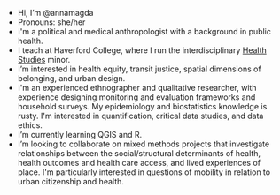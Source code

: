 - Hi, I’m @annamagda
- Pronouns: she/her 
- I'm a political and medical anthropologist with a background in public health.
- I teach at Haverford College, where I run the interdisciplinary <a href="https://www.haverford.edu/health-studies">Health Studies</a> minor.   
- I’m interested in health equity, transit justice, spatial dimensions of belonging, and urban design.  
- I'm an experienced ethnographer and qualitative researcher, with experience designing monitoring and evaluation frameworks and household surveys. My epidemiology and biostatistics knowledge is rusty. I'm interested in quantification, critical data studies, and data ethics.  
- I’m currently learning QGIS and R.  
- I’m looking to collaborate on mixed methods projects that investigate relationships between the social/structural determinants of health, health outcomes and health care access, and lived experiences of place. I'm particularly interested in questions of mobility in relation to urban citizenship and health.

<!---
annamagda/annamagda is a ✨ special ✨ repository because its `README.md` (this file) appears on your GitHub profile.
You can click the Preview link to take a look at your changes.
- How to reach me: annamwest@gmail.com 

--->

